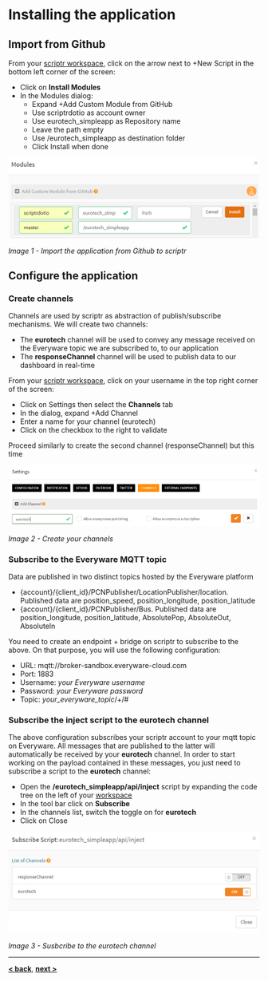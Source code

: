 # Installing the application

## Import from Github

From your [scriptr workspace](https://www.scriptr.io/workspace), click on the arrow next to +New Script in the bottom left corner of the screen:
- Click on **Install Modules**
- In the Modules dialog:
  - Expand +Add Custom Module from GitHub 
  - Use scriptrdotio as account owner
  - Use eurotech_simpleapp as Repository name
  - Leave the path empty
  - Use /eurotech_simpleapp as destination folder
  - Click Install when done
  
 ![Import Application](./images/import_application.png)

*Image 1 - Import the application from Github to scriptr*

## Configure the application

### Create channels

Channels are used by scriptr as abstraction of publish/subscribe mechanisms. We will create two channels:
- The **eurotech** channel will be used to convey any message received on the Everyware topic we are subscribed to, to our application
- The **responseChannel** channel will be used to publish data to our dashboard in real-time

From your [scriptr workspace](https://www.scriptr.io/workspace), click on your username in the top right corner of the screen:
- Click on Settings then select the **Channels** tab
- In the dialog, expand +Add Channel
- Enter a name for your channel (eurotech)
- Click on the checkbox to the right to validate

Proceed similarly to create the second channel (responseChannel) but this time

![Create channels](./images/create_channels.png)

*Image 2 - Create your channels*

### Subscribe to the Everyware MQTT topic

Data are published in two distinct topics hosted by the Everyware platform

- {account}/{client_id}/PCNPublisher/LocationPublisher/location. Published data are position_speed, position_longitude, position_latitude
- {account}/{client_id}/PCNPublisher/Bus. Published data are position_longitude, position_latitude, AbsolutePop, AbsoluteOut, AbsoluteIn 

You need to create an endpoint + bridge on scriptr to subscribe to the above. On that purpose, you will use the following configuration:

- URL: mqtt://broker-sandbox.everyware-cloud.com
- Port: 1883
- Username: *your Everyware username*
- Password: *your Everyware password*
- Topic: *your_everyware_topic*/+/#

### Subscribe the inject script to the eurotech channel

The above configuration subscribes your scriptr account to your mqtt topic on Everyware. All messages that are published to the latter will automatically be received by your **eurotech** channel. In order to start working on the payload contained in these messages, you just need to subscribe a script to the **eurotech** channel:

- Open the **/eurotech_simpleapp/api/inject** script by expanding the code tree on the left of your [workspace](https://www.scriptr.io/workspace)
- In the tool bar click on **Subscribe**
- In the channels list, switch the toggle on for **eurotech**
- Click on Close

![Create channels](./images/subscribe_to_channel.png)

*Image 3 - Susbcribe to the eurotech channel*

---

**[< back](./README.md)**, **[next >]()** 
